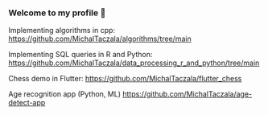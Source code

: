 ### Welcome to my profile 👋

<!--
**MichalTaczala/MichalTaczala** is a ✨ _special_ ✨ repository because its `README.md` (this file) appears on your GitHub profile.

Here are some ideas to get you started:

- 🔭 I’m currently working on ...
- 🌱 I’m currently learning ...
- 👯 I’m looking to collaborate on ...
- 🤔 I’m looking for help with ...
- 💬 Ask me about ...
- 📫 How to reach me: ...
- 😄 Pronouns: ...
- ⚡ Fun fact: ...
-->
Implementing algorithms in cpp: 
https://github.com/MichalTaczala/algorithms/tree/main

Implementing SQL queries in R and Python:
https://github.com/MichalTaczala/data_processing_r_and_python/tree/main

Chess demo in Flutter:
https://github.com/MichalTaczala/flutter_chess

Age recognition app (Python, ML)
https://github.com/MichalTaczala/age-detect-app

